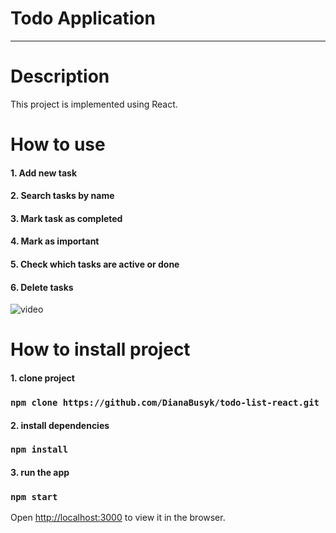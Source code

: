 # Todo Application
<hr>

# Description
This project is implemented using React.

# How to use

#### 1. Add new task
#### 2. Search tasks by name
#### 3. Mark task as completed
#### 4. Mark as important
#### 5. Check which tasks are active or done
#### 6. Delete tasks

![video](https://media4.giphy.com/media/r7cZpZ0vzXtX7h7tbC/giphy.gif?cid=790b7611dd4d95e442c24fea508619970e31e4064f0ecdd9&rid=giphy.gif&ct=g)

# How to install project

#### 1. clone project
### `npm clone https://github.com/DianaBusyk/todo-list-react.git`
#### 2. install dependencies
### `npm install`
#### 3. run the app
### `npm start`

Open [http://localhost:3000](http://localhost:3000) to view it in the browser.
